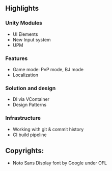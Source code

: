 ## Highlights

### Unity Modules
- UI Elements
- New Input system
- UPM

### Features
- Game mode: PvP mode, BJ mode 
- Localization

### Solution and design
- DI via VContainer
- Design Patterns

### Infrastructure
- Working with git & commit history
- CI build pipeline

## Copyrights:
- Noto Sans Display font by Google under OFL